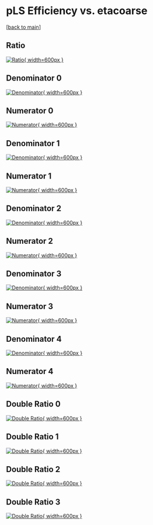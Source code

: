 # pLS Efficiency vs. etacoarse

[[back to main](./)]



## Ratio

[![Ratio](../mtv/var/pLS_xtr_211_1_eff_etacoarse.png){ width=600px }](../mtv/var/pLS_xtr_211_1_eff_etacoarse.pdf)

## Denominator 0

[![Denominator](../mtv/den/pLS_xtr_211_1_eff_etacoarse_den0.png){ width=600px }](../mtv/den/pLS_xtr_211_1_eff_etacoarse_den0.pdf)

## Numerator 0

[![Numerator](../mtv/num/pLS_xtr_211_1_eff_etacoarse_num0.png){ width=600px }](../mtv/num/pLS_xtr_211_1_eff_etacoarse_num0.pdf)

## Denominator 1

[![Denominator](../mtv/den/pLS_xtr_211_1_eff_etacoarse_den1.png){ width=600px }](../mtv/den/pLS_xtr_211_1_eff_etacoarse_den1.pdf)

## Numerator 1

[![Numerator](../mtv/num/pLS_xtr_211_1_eff_etacoarse_num1.png){ width=600px }](../mtv/num/pLS_xtr_211_1_eff_etacoarse_num1.pdf)

## Denominator 2

[![Denominator](../mtv/den/pLS_xtr_211_1_eff_etacoarse_den2.png){ width=600px }](../mtv/den/pLS_xtr_211_1_eff_etacoarse_den2.pdf)

## Numerator 2

[![Numerator](../mtv/num/pLS_xtr_211_1_eff_etacoarse_num2.png){ width=600px }](../mtv/num/pLS_xtr_211_1_eff_etacoarse_num2.pdf)

## Denominator 3

[![Denominator](../mtv/den/pLS_xtr_211_1_eff_etacoarse_den3.png){ width=600px }](../mtv/den/pLS_xtr_211_1_eff_etacoarse_den3.pdf)

## Numerator 3

[![Numerator](../mtv/num/pLS_xtr_211_1_eff_etacoarse_num3.png){ width=600px }](../mtv/num/pLS_xtr_211_1_eff_etacoarse_num3.pdf)

## Denominator 4

[![Denominator](../mtv/den/pLS_xtr_211_1_eff_etacoarse_den4.png){ width=600px }](../mtv/den/pLS_xtr_211_1_eff_etacoarse_den4.pdf)

## Numerator 4

[![Numerator](../mtv/num/pLS_xtr_211_1_eff_etacoarse_num4.png){ width=600px }](../mtv/num/pLS_xtr_211_1_eff_etacoarse_num4.pdf)

## Double Ratio 0

[![Double Ratio](../mtv/ratio/pLS_xtr_211_1_eff_etacoarse_ratio0.png){ width=600px }](../mtv/ratio/pLS_xtr_211_1_eff_etacoarse_ratio0.pdf)

## Double Ratio 1

[![Double Ratio](../mtv/ratio/pLS_xtr_211_1_eff_etacoarse_ratio1.png){ width=600px }](../mtv/ratio/pLS_xtr_211_1_eff_etacoarse_ratio1.pdf)

## Double Ratio 2

[![Double Ratio](../mtv/ratio/pLS_xtr_211_1_eff_etacoarse_ratio2.png){ width=600px }](../mtv/ratio/pLS_xtr_211_1_eff_etacoarse_ratio2.pdf)

## Double Ratio 3

[![Double Ratio](../mtv/ratio/pLS_xtr_211_1_eff_etacoarse_ratio3.png){ width=600px }](../mtv/ratio/pLS_xtr_211_1_eff_etacoarse_ratio3.pdf)


